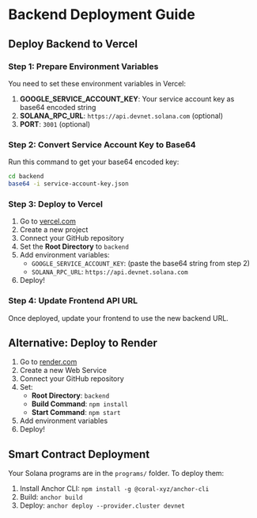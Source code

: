 # Backend Deployment Guide

## Deploy Backend to Vercel

### Step 1: Prepare Environment Variables

You need to set these environment variables in Vercel:

1. **GOOGLE_SERVICE_ACCOUNT_KEY**: Your service account key as base64 encoded string
2. **SOLANA_RPC_URL**: `https://api.devnet.solana.com` (optional)
3. **PORT**: `3001` (optional)

### Step 2: Convert Service Account Key to Base64

Run this command to get your base64 encoded key:
```bash
cd backend
base64 -i service-account-key.json
```

### Step 3: Deploy to Vercel

1. Go to [vercel.com](https://vercel.com)
2. Create a new project
3. Connect your GitHub repository
4. Set the **Root Directory** to `backend`
5. Add environment variables:
   - `GOOGLE_SERVICE_ACCOUNT_KEY`: (paste the base64 string from step 2)
   - `SOLANA_RPC_URL`: `https://api.devnet.solana.com`
6. Deploy!

### Step 4: Update Frontend API URL

Once deployed, update your frontend to use the new backend URL.

## Alternative: Deploy to Render

1. Go to [render.com](https://render.com)
2. Create a new Web Service
3. Connect your GitHub repository
4. Set:
   - **Root Directory**: `backend`
   - **Build Command**: `npm install`
   - **Start Command**: `npm start`
5. Add environment variables
6. Deploy!

## Smart Contract Deployment

Your Solana programs are in the `programs/` folder. To deploy them:

1. Install Anchor CLI: `npm install -g @coral-xyz/anchor-cli`
2. Build: `anchor build`
3. Deploy: `anchor deploy --provider.cluster devnet`


